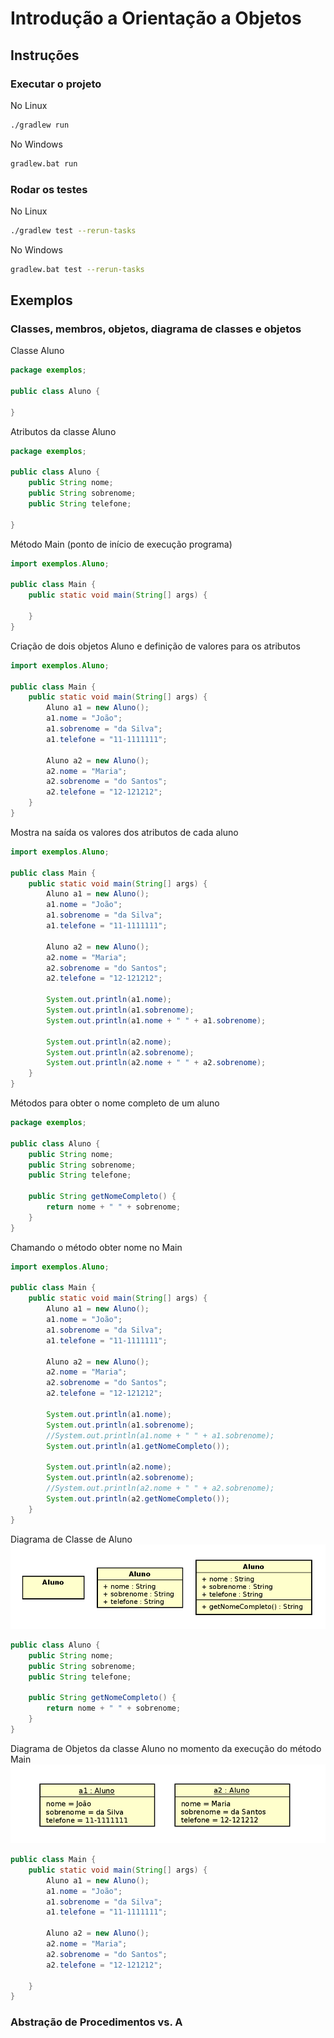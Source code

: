 # Introdução a Orientação a Objetos

## Instruções

### Executar o projeto

No Linux
```bash
./gradlew run
```

No Windows
```bash
gradlew.bat run
```

### Rodar os testes

No Linux
```bash
./gradlew test --rerun-tasks
```

No Windows
```bash
gradlew.bat test --rerun-tasks
```

## Exemplos

### Classes, membros, objetos, diagrama de classes e objetos

Classe Aluno
```java
package exemplos;

public class Aluno {
   
}
```

Atributos da classe Aluno
```java
package exemplos;

public class Aluno {
    public String nome;
    public String sobrenome;
    public String telefone;
    
}
```

Método Main (ponto de início de execução programa)
```java
import exemplos.Aluno;

public class Main {
    public static void main(String[] args) {
        
    }
}
```


Criação de dois objetos Aluno e definição de valores para os atributos
```java
import exemplos.Aluno;

public class Main {
    public static void main(String[] args) {
        Aluno a1 = new Aluno();
        a1.nome = "João";
        a1.sobrenome = "da Silva";
        a1.telefone = "11-1111111";

        Aluno a2 = new Aluno();
        a2.nome = "Maria";
        a2.sobrenome = "do Santos";
        a2.telefone = "12-121212";
    }
}
```

Mostra na saída os valores dos atributos de cada aluno
```java
import exemplos.Aluno;

public class Main {
    public static void main(String[] args) {
        Aluno a1 = new Aluno();
        a1.nome = "João";
        a1.sobrenome = "da Silva";
        a1.telefone = "11-1111111";

        Aluno a2 = new Aluno();
        a2.nome = "Maria";
        a2.sobrenome = "do Santos";
        a2.telefone = "12-121212";

        System.out.println(a1.nome);
        System.out.println(a1.sobrenome);
        System.out.println(a1.nome + " " + a1.sobrenome);

        System.out.println(a2.nome);
        System.out.println(a2.sobrenome);
        System.out.println(a2.nome + " " + a2.sobrenome);
    }
}
```

Métodos para obter o nome completo de um aluno
```java
package exemplos;

public class Aluno {
    public String nome;
    public String sobrenome;
    public String telefone;

    public String getNomeCompleto() {
        return nome + " " + sobrenome;
    }
}
```

Chamando o método obter nome no Main
```java
import exemplos.Aluno;

public class Main {
    public static void main(String[] args) {
        Aluno a1 = new Aluno();
        a1.nome = "João";
        a1.sobrenome = "da Silva";
        a1.telefone = "11-1111111";

        Aluno a2 = new Aluno();
        a2.nome = "Maria";
        a2.sobrenome = "do Santos";
        a2.telefone = "12-121212";

        System.out.println(a1.nome);
        System.out.println(a1.sobrenome);
        //System.out.println(a1.nome + " " + a1.sobrenome);
        System.out.println(a1.getNomeCompleto());
        
        System.out.println(a2.nome);
        System.out.println(a2.sobrenome);
        //System.out.println(a2.nome + " " + a2.sobrenome);
        System.out.println(a2.getNomeCompleto());
    }
}
```

Diagrama de Classe de Aluno
![Image of Yaktocat](arquivos/exemplo01.png)

```java
public class Aluno {
    public String nome;
    public String sobrenome;
    public String telefone;

    public String getNomeCompleto() {
        return nome + " " + sobrenome;
    }
}
```

Diagrama de Objetos da classe Aluno no momento da execução do método Main
![Image of Yaktocat](arquivos/exemplo02.png)

```java
public class Main {
    public static void main(String[] args) {
        Aluno a1 = new Aluno();
        a1.nome = "João";
        a1.sobrenome = "da Silva";
        a1.telefone = "11-1111111";

        Aluno a2 = new Aluno();
        a2.nome = "Maria";
        a2.sobrenome = "do Santos";
        a2.telefone = "12-121212";
        
    }
}
```

### Abstração de Procedimentos vs. A